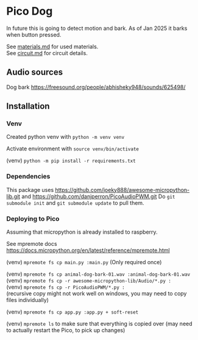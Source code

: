 # Pico Dog
In future this is going to detect motion and bark. As of Jan 2025 it barks when button pressed.

See [materials.md](materials.md) for used materials.  
See [circuit.md](circuit.md) for circuit details.

## Audio sources
Dog bark
https://freesound.org/people/abhisheky948/sounds/625498/

## Installation

### Venv
Created python venv with `python -m venv venv`

Activate environment with
`source venv/bin/activate`

(venv) `python -m pip install -r requirements.txt`

### Dependencies
This package uses https://github.com/joeky888/awesome-micropython-lib.git and https://github.com/danjperron/PicoAudioPWM.git
Do `git submodule init` and `git submodule update` to pull them.

### Deploying to Pico
Assuming that micropython is already installed to raspberry.

See mpremote docs
https://docs.micropython.org/en/latest/reference/mpremote.html

(venv) `mpremote fs cp main.py :main.py` (Only required once)  

(venv) `mpremote fs cp animal-dog-bark-01.wav :animal-dog-bark-01.wav`  
(venv) `mpremote fs cp -r awesome-micropython-lib/Audio/*.py :`  
(venv) `mpremote fs cp -r PicoAudioPWM/*.py :`  
(recursive copy might not work well on windows, you may need to copy files individually)

(venv) `mpremote fs cp app.py :app.py + soft-reset`

(venv) `mpremote ls` to make sure that everything is copied over
(may need to actually restart the Pico, to pick up changes)

